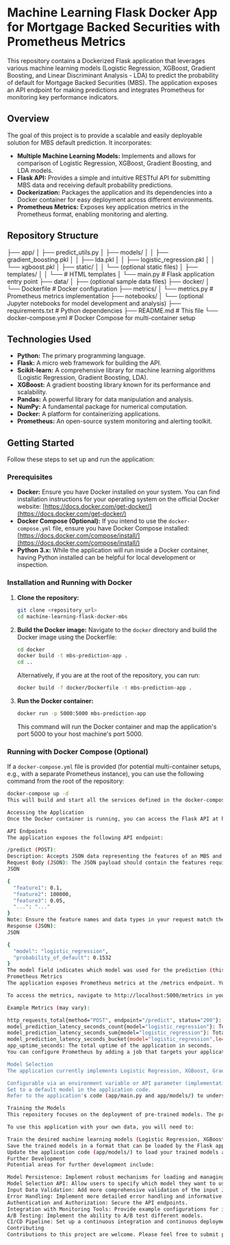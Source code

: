# Machine Learning Flask Docker App for Mortgage Backed Securities with Prometheus Metrics

This repository contains a Dockerized Flask application that leverages various machine learning models (Logistic Regression, XGBoost, Gradient Boosting, and Linear Discriminant Analysis - LDA) to predict the probability of default for Mortgage Backed Securities (MBS). The application exposes an API endpoint for making predictions and integrates Prometheus for monitoring key performance indicators.

## Overview

The goal of this project is to provide a scalable and easily deployable solution for MBS default prediction. It incorporates:

* **Multiple Machine Learning Models:** Implements and allows for comparison of Logistic Regression, XGBoost, Gradient Boosting, and LDA models.
* **Flask API:** Provides a simple and intuitive RESTful API for submitting MBS data and receiving default probability predictions.
* **Dockerization:** Packages the application and its dependencies into a Docker container for easy deployment across different environments.
* **Prometheus Metrics:** Exposes key application metrics in the Prometheus format, enabling monitoring and alerting.

## Repository Structure
├── app/
│   ├── predict_utils.py
│   ├── models/
│   │   ├── gradient_boosting.pkl
│   │   ├── lda.pkl
│   │   ├── logistic_regression.pkl
│   │   └── xgboost.pkl
│   ├── static/
│   │   └── (optional static files)
│   ├── templates/
│   │   └── # HTML templates
│   └── main.py         # Flask application entry point
├── data/
│   ├── (optional sample data files)
├── docker/
│   └── Dockerfile      # Docker configuration
├── metrics/
│   └── metrics.py      # Prometheus metrics implementation
├── notebooks/
│   └── (optional Jupyter notebooks for model development and analysis)
├── requirements.txt    # Python dependencies
├── README.md           # This file
└── docker-compose.yml  # Docker Compose for multi-container setup


## Technologies Used

* **Python:** The primary programming language.
* **Flask:** A micro web framework for building the API.
* **Scikit-learn:** A comprehensive library for machine learning algorithms (Logistic Regression, Gradient Boosting, LDA).
* **XGBoost:** A gradient boosting library known for its performance and scalability.
* **Pandas:** A powerful library for data manipulation and analysis.
* **NumPy:** A fundamental package for numerical computation.
* **Docker:** A platform for containerizing applications.
* **Prometheus:** An open-source system monitoring and alerting toolkit.

## Getting Started

Follow these steps to set up and run the application:

### Prerequisites

* **Docker:** Ensure you have Docker installed on your system. You can find installation instructions for your operating system on the official Docker website: [https://docs.docker.com/get-docker/](https://docs.docker.com/get-docker/)
* **Docker Compose (Optional):** If you intend to use the `docker-compose.yml` file, ensure you have Docker Compose installed: [https://docs.docker.com/compose/install/](https://docs.docker.com/compose/install/)
* **Python 3.x:** While the application will run inside a Docker container, having Python installed can be helpful for local development or inspection.

### Installation and Running with Docker

1.  **Clone the repository:**
    ```bash
    git clone <repository_url>
    cd machine-learning-flask-docker-mbs
    ```

2.  **Build the Docker image:**
    Navigate to the `docker` directory and build the Docker image using the Dockerfile:
    ```bash
    cd docker
    docker build -t mbs-prediction-app .
    cd ..
    ```
    Alternatively, if you are at the root of the repository, you can run:
    ```bash
    docker build -f docker/Dockerfile -t mbs-prediction-app .
    ```

3.  **Run the Docker container:**
    ```bash
    docker run -p 5000:5000 mbs-prediction-app
    ```
    This command will run the Docker container and map the application's port 5000 to your host machine's port 5000.







### Running with Docker Compose (Optional)

If a `docker-compose.yml` file is provided (for potential multi-container setups, e.g., with a separate Prometheus instance), you can use the following command from the root of the repository:

```bash
docker-compose up -d
This will build and start all the services defined in the docker-compose.yml file in detached mode.

Accessing the Application
Once the Docker container is running, you can access the Flask API at http://localhost:5000.

API Endpoints
The application exposes the following API endpoint:

/predict (POST):
Description: Accepts JSON data representing the features of an MBS and returns the predicted probability of default.
Request Body (JSON): The JSON payload should contain the features required by the trained machine learning models. The specific features will depend on the data used for training. Example:
JSON

{
  "feature1": 0.1,
  "feature2": 100000,
  "feature3": 0.05,
  "...": "..."
}
Note: Ensure the feature names and data types in your request match the expectations of the trained models.
Response (JSON):
JSON

{
  "model": "logistic_regression",
  "probability_of_default": 0.1532
}
The model field indicates which model was used for the prediction (this might be configurable or a default). The probability_of_default field contains the predicted probability.
Prometheus Metrics
The application exposes Prometheus metrics at the /metrics endpoint. You can configure Prometheus to scrape these metrics for monitoring.

To access the metrics, navigate to http://localhost:5000/metrics in your browser (while the application is running). You will see output in the Prometheus exposition format.

Example Metrics (may vary):

http_requests_total{method="POST", endpoint="/predict", status="200"}: Total number of successful prediction requests.
model_prediction_latency_seconds_count{model="logistic_regression"}: Total count of prediction requests for the Logistic Regression model.
model_prediction_latency_seconds_sum{model="logistic_regression"}: Total time spent on prediction requests for the Logistic Regression model in seconds.
model_prediction_latency_seconds_bucket{model="logistic_regression",le="0.01"}: Histogram of prediction latencies for the Logistic Regression model.
app_uptime_seconds: The total uptime of the application in seconds.
You can configure Prometheus by adding a job that targets your application's IP address and port (e.g., localhost:5000) and scrapes the /metrics endpoint.

Model Selection
The application currently implements Logistic Regression, XGBoost, Gradient Boosting, and LDA models. The specific model used for prediction might be:

Configurable via an environment variable or API parameter (implementation dependent).
Set to a default model in the application code.
Refer to the application's code (app/main.py and app/models/) to understand how the model selection is currently implemented.

Training the Models
This repository focuses on the deployment of pre-trained models. The process of training these models (data loading, preprocessing, feature engineering, model training, and saving) is typically done in separate scripts or notebooks (potentially found in the notebooks/ directory).

To use this application with your own data, you will need to:

Train the desired machine learning models (Logistic Regression, XGBoost, Gradient Boosting, LDA) on your MBS dataset.
Save the trained models in a format that can be loaded by the Flask application (e.g., using pickle or model-specific saving methods).
Update the application code (app/models/) to load your trained models and ensure the feature processing aligns with how the models were trained.
Further Development
Potential areas for further development include:

Model Persistence: Implement robust mechanisms for loading and managing different versions of trained models.
Model Selection API: Allow users to specify which model they want to use for prediction via the API request.
Input Data Validation: Add more comprehensive validation of the input JSON data.
Error Handling: Implement more detailed error handling and informative responses.
Authentication and Authorization: Secure the API endpoints.
Integration with Monitoring Tools: Provide example configurations for integrating with other monitoring and alerting tools.
A/B Testing: Implement the ability to A/B test different models.
CI/CD Pipeline: Set up a continuous integration and continuous deployment pipeline for automated builds and deployments.
Contributing
Contributions to this project are welcome. Please feel free to submit pull requests or open issues for bug fixes, feature requests, or improvements.
